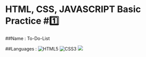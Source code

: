 # HTML, CSS, JAVASCRIPT Basic Practice #1️⃣

##Name : To-Do-List

##Languages : ![HTML5](https://img.shields.io/badge/html5-%23E34F26.svg?style=for-the-badge&logo=html5&logoColor=white) ![CSS3](https://img.shields.io/badge/css3-%231572B6.svg?style=for-the-badge&logo=css3&logoColor=white) <img src="https://img.shields.io/badge/JavaScript-F7DF1E?style=for-the-badge&logo=JavaScript&logoColor=white">






